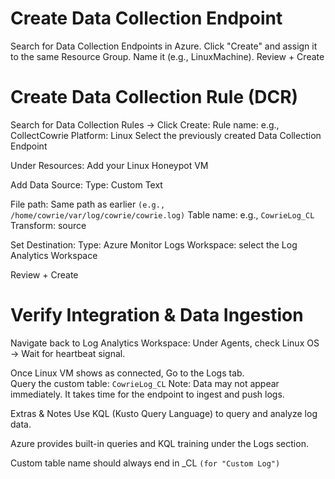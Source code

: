 # Create Data Collection Endpoint
  
  Search for Data Collection Endpoints in Azure.
  Click "Create" and assign it to the same Resource Group.
  Name it (e.g., LinuxMachine). Review + Create

# Create Data Collection Rule (DCR)
  Search for Data Collection Rules → Click Create:
  Rule name: e.g., CollectCowrie Platform: Linux
  Select the previously created Data Collection Endpoint
  
  Under Resources:  Add your Linux Honeypot VM

  Add Data Source:
  Type: Custom Text
	
  File path: Same path as earlier ``(e.g., /home/cowrie/var/log/cowrie/cowrie.log)``
  Table name: e.g., ``CowrieLog_CL``
  Transform: source
	
  Set Destination: Type: Azure Monitor Logs   Workspace: select the Log Analytics Workspace

  Review + Create

# Verify Integration & Data Ingestion

  Navigate back to Log Analytics Workspace:  Under Agents, check Linux OS → Wait for heartbeat signal.
 
  Once Linux VM shows as connected, Go to the Logs tab.  
  Query the custom table: ```CowrieLog_CL```
  Note: Data may not appear immediately. It takes time for the endpoint to ingest and push logs.

  Extras & Notes
  Use KQL (Kusto Query Language) to query and analyze log data.
  
  Azure provides built-in queries and KQL training under the Logs section.
  
  Custom table name should always end in _CL ```(for "Custom Log")```

